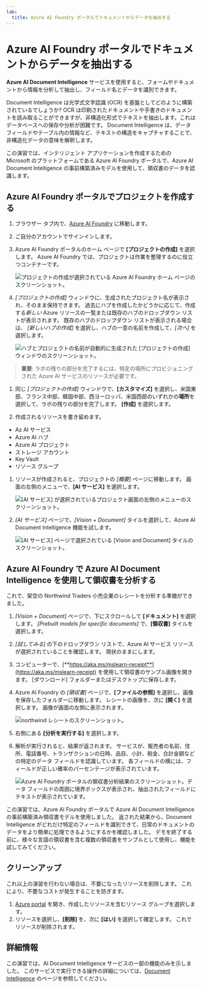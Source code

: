 ```yaml
---
lab:
  title: Azure AI Foundry ポータルでドキュメントからデータを抽出する
---
```


# Azure AI Foundry ポータルでドキュメントからデータを抽出する

**Azure AI Document Intelligence** サービスを使用すると、フォームやドキュメントから情報を分析して抽出し、フィールド名とデータを識別できます。 

Document Intelligence は光学式文字認識 (OCR) を基盤としてどのように構築されているでしょうか? OCR は印刷されたドキュメントや手書きのドキュメントを読み取ることができますが、非構造化形式でテキストを抽出します。これはデータベースへの保存や分析が困難です。 Document Intelligence は、データ フィールドやテーブル内の情報など、テキストの構造をキャプチャすることで、非構造化データの意味を解釈します。 

この演習では、インテリジェント アプリケーションを作成するための Microsoft のプラットフォームである Azure AI Foundry ポータルで、Azure AI Document Intelligence の事前構築済みモデルを使用して、領収書のデータを認識します。 

## Azure AI Foundry ポータルでプロジェクトを作成する

1. ブラウザー タブ内で、[Azure AI Foundry](https://ai.azure.com?azure-portal=true) に移動します。

1. ご自分のアカウントでサインインします。 

1. Azure AI Foundry ポータルのホーム ページで **[プロジェクトの作成]** を選択します。 Azure AI Foundry では、プロジェクトは作業を整理するのに役立つコンテナーです。  

    ![プロジェクトの作成が選択されている Azure AI Foundry ホーム ページのスクリーンショット。](./media/azure-ai-foundry-home-page.png)

1. *[プロジェクトの作成]* ウィンドウに、生成されたプロジェクト名が表示され、そのまま保持できます。 過去にハブを作成したかどうかに応じて、作成する*新しい* Azure リソースの一覧または既存のハブのドロップダウン リストが表示されます。 既存のハブのドロップダウン リストが表示される場合は、 *[新しいハブの作成]* を選択し、ハブの一意の名前を作成して、*[次へ]* を選択します。  
 
    ![ハブとプロジェクトの名前が自動的に生成された [プロジェクトの作成] ウィンドウのスクリーンショット。](./media/azure-ai-foundry-create-project.png)

> **重要**: ラボの残りの部分を完了するには、特定の場所にプロビジョニングされた Azure AI サービスのリソースが必要です。

1. 同じ *[プロジェクトの作成]* ウィンドウで、**[カスタマイズ]** を選択し、米国東部、フランス中部、韓国中部、西ヨーロッパ、米国西部のいずれかの**場所**を選択して、ラボの残りの部分を完了します。 **[作成]** を選択します。 

1. 作成されるリソースを書き留めます。 
- Az AI サービス
- Azure AI ハブ
- Azure AI プロジェクト
- ストレージ アカウント
- Key Vault
- リソース グループ  
 
1. リソースが作成されると、プロジェクトの *[概要]* ページに移動します。 画面の左側のメニューで、**[AI サービス]** を選択します。
 
    ![[AI サービス] が選択されているプロジェクト画面の左側のメニューのスクリーンショット。](./media/azure-ai-foundry-ai-services.png)  

1. *[AI サービス]* ページで、*[Vision + Document]* タイルを選択して、Azure AI Document Intelligence 機能を試します。

    ![[AI サービス] ページで選択されている [Vision and Document] タイルのスクリーンショット。](./media/vision-document-tile.png)

## Azure AI Foundry で Azure AI Document Intelligence を使用して領収書を分析する 

これで、架空の Northwind Traders 小売企業のレシートを分析する準備ができました。

1. *[Vision + Document]* ページで、下にスクロールして **[ドキュメント]** を選択します。 *[Prebuilt models for specific documents]* で、**[領収書]** タイルを選択します。

1. *[試してみる]* の下のドロップダウン リストで、Azure AI サービス リソースが選択されていることを確認します。 現状のままにします。

1. コンピューターで、[**https://aka.ms/mslearn-receipt**](https://aka.ms/mslearn-receipt) を使用して領収書のサンプル画像を開きます。 [ダウンロード] フォルダーまたはデスクトップに保存します。 
 
1. Azure AI Foundry の *[領収書]* ページで、**[ファイルの参照]** を選択し、画像を保存したフォルダーに移動します。 レシートの画像を、次に **[開く]** を選択します。 画像が画面の左側に表示されます。

    ![northwind レシートのスクリーンショット。](media/document-intelligence/receipt.jpg)

1. 右側にある **[分析を実行する]** を選択します。

1. 解析が実行されると、結果が返されます。 サービスが、販売者の名前、住所、電話番号、トランザクションの日時、品目、小計、税金、合計金額などの特定のデータ フィールドを認識しています。 各フィールドの横には、フィールドが正しい確率のパーセンテージが表示されています。

    ![Azure AI Foundry ポータルの領収書分析結果のスクリーンショット。データ フィールドの周囲に境界ボックスが表示され、抽出されたフィールドにテキストが表示されています。](media/receipt-lab-result.png)

この演習では、Azure AI Foundry ポータルで Azure AI Document Intelligence の事前構築済み領収書モデルを使用しました。 返された結果から、Document Intelligence がどれだけ特定のフィールドを識別できて、日常のドキュメントのデータをより簡単に処理できるようにするかを確認しました。 デモを終了する前に、様々な言語の領収書を含む複数の領収書をサンプルとして使用し、機能を試してみてください。

## クリーンアップ

これ以上の演習を行わない場合は、不要になったリソースを削除します。 これにより、不要なコストが発生することを防ぎます。

1. [Azure portal]( https://portal.azure.com) を開き、作成したリソースを含むリソース グループを選択します。
1. リソースを選択し、**[削除]** を、次に **[はい]** を選択して確定します。 これでリソースが削除されます。

## 詳細情報

この演習では、AI Document Intelligence サービスの一部の機能のみを示しました。 このサービスで実行できる操作の詳細については、[Document Intelligence](https://learn.microsoft.com/azure/ai-services/document-intelligence/overview?view=doc-intel-3.1.0) のページを参照してください。
